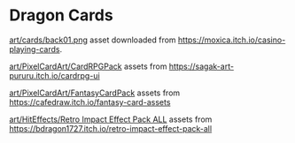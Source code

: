# Dragon Cards


[art/cards/back01.png](./art/cards/back01.png) asset downloaded from https://moxica.itch.io/casino-playing-cards. 

[art/PixelCardArt/CardRPGPack](./art/PixelCardArt/CardRPGPack) assets from https://sagak-art-pururu.itch.io/cardrpg-ui

[art/PixelCardArt/FantasyCardPack](./art/PixelCardArt/FantasyCardPack) assets from https://cafedraw.itch.io/fantasy-card-assets

[art/HitEffects/Retro Impact Effect Pack ALL](./art/HitEffects/Retro%20Impact%20Effect%20Pack%20ALL) assets from https://bdragon1727.itch.io/retro-impact-effect-pack-all
